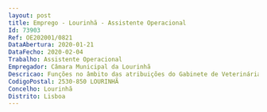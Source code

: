 ```yaml
--- 
layout: post
title: Emprego - Lourinhã - Assistente Operacional
Id: 73903
Ref: OE202001/0821
DataAbertura: 2020-01-21
DataFecho: 2020-02-04
Trabalho: Assistente Operacional
Empregador: Câmara Municipal da Lourinhã
Descricao: Funções no âmbito das atribuições do Gabinete de Veterinária e Segurança Alimentar com o conteúdo funcional fixado em anexo à LTFP, de grau de complexidade 1, designadamente, executando tarefas de apoio indispensáveis ao funcionamento do Gabinete, algumas das quais comportando esforço físico  recolher, rececionar e capturar animais, incluindo animais agressivos, perigosos ou de raças potencialmente perigosas, animais com ferimentos e animais com sintomas de doença ou em mau estado geral  recolher cadáveres de animais domésticos  proceder à higienização, tratamento, alimentação e abeberamento dos animais alojados em canil e limpeza dos locais onde estes se encontram  encaminhar animais para adoção e proceder à sua divulgação  exercer ainda outras funções que se entendam como necessárias no GVSA.
CodigoPostal: 2530-850 LOURINHÃ
Concelho: Lourinhã
Distrito: Lisboa
--- 
```

